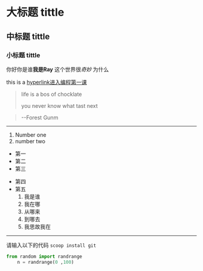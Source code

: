 # 大标题 tittle
## 中标题 tittle
### 小标题 tittle
你好你是谁**我是Ray** 这个世界很*奇妙* 为什么

this is a [hyperlink进入编程第一课](https://github.com/neolee/pilot)
> life  is a bos of chocklate 
>
>you never know what tast next

> --Forest Gunm

---

1. Number one
2. number two

* 第一
* 第二
* 第三
- 第四
- 第五
    1. 我是谁
    2. 我在哪
    3. 从哪来
    4. 到哪去
    5. 我思故我在

---
请输入以下的代码 `scoop install git`

``` python
from random import randrange
    n = randrange(0 ,100)

```



